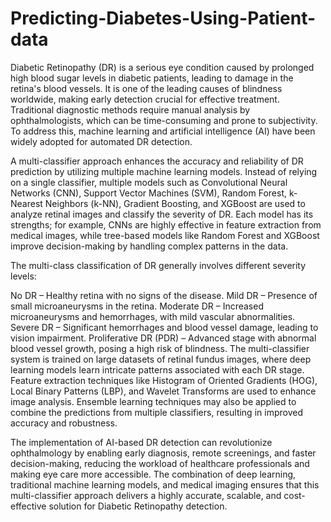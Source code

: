 # Predicting-Diabetes-Using-Patient-data
Diabetic Retinopathy (DR) is a serious eye condition caused by prolonged high blood sugar levels in diabetic patients, leading to damage in the retina's blood vessels. It is one of the leading causes of blindness worldwide, making early detection crucial for effective treatment. Traditional diagnostic methods require manual analysis by ophthalmologists, which can be time-consuming and prone to subjectivity. To address this, machine learning and artificial intelligence (AI) have been widely adopted for automated DR detection.

A multi-classifier approach enhances the accuracy and reliability of DR prediction by utilizing multiple machine learning models. Instead of relying on a single classifier, multiple models such as Convolutional Neural Networks (CNN), Support Vector Machines (SVM), Random Forest, k-Nearest Neighbors (k-NN), Gradient Boosting, and XGBoost are used to analyze retinal images and classify the severity of DR. Each model has its strengths; for example, CNNs are highly effective in feature extraction from medical images, while tree-based models like Random Forest and XGBoost improve decision-making by handling complex patterns in the data.

The multi-class classification of DR generally involves different severity levels:

No DR – Healthy retina with no signs of the disease.
Mild DR – Presence of small microaneurysms in the retina.
Moderate DR – Increased microaneurysms and hemorrhages, with mild vascular abnormalities.
Severe DR – Significant hemorrhages and blood vessel damage, leading to vision impairment.
Proliferative DR (PDR) – Advanced stage with abnormal blood vessel growth, posing a high risk of blindness.
The multi-classifier system is trained on large datasets of retinal fundus images, where deep learning models learn intricate patterns associated with each DR stage. Feature extraction techniques like Histogram of Oriented Gradients (HOG), Local Binary Patterns (LBP), and Wavelet Transforms are used to enhance image analysis. Ensemble learning techniques may also be applied to combine the predictions from multiple classifiers, resulting in improved accuracy and robustness.

The implementation of AI-based DR detection can revolutionize ophthalmology by enabling early diagnosis, remote screenings, and faster decision-making, reducing the workload of healthcare professionals and making eye care more accessible. The combination of deep learning, traditional machine learning models, and medical imaging ensures that this multi-classifier approach delivers a highly accurate, scalable, and cost-effective solution for Diabetic Retinopathy detection.

